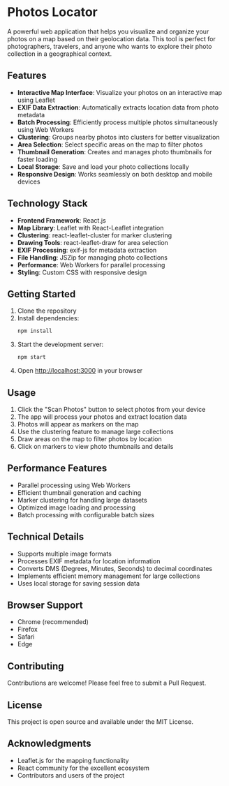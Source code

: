 # Photos Locator

A powerful web application that helps you visualize and organize your photos on a map based on their geolocation data. This tool is perfect for photographers, travelers, and anyone who wants to explore their photo collection in a geographical context.

## Features

- **Interactive Map Interface**: Visualize your photos on an interactive map using Leaflet
- **EXIF Data Extraction**: Automatically extracts location data from photo metadata
- **Batch Processing**: Efficiently process multiple photos simultaneously using Web Workers
- **Clustering**: Groups nearby photos into clusters for better visualization
- **Area Selection**: Select specific areas on the map to filter photos
- **Thumbnail Generation**: Creates and manages photo thumbnails for faster loading
- **Local Storage**: Save and load your photo collections locally
- **Responsive Design**: Works seamlessly on both desktop and mobile devices

## Technology Stack

- **Frontend Framework**: React.js
- **Map Library**: Leaflet with React-Leaflet integration
- **Clustering**: react-leaflet-cluster for marker clustering
- **Drawing Tools**: react-leaflet-draw for area selection
- **EXIF Processing**: exif-js for metadata extraction
- **File Handling**: JSZip for managing photo collections
- **Performance**: Web Workers for parallel processing
- **Styling**: Custom CSS with responsive design

## Getting Started

1. Clone the repository
2. Install dependencies:
   ```bash
   npm install
   ```
3. Start the development server:
   ```bash
   npm start
   ```
4. Open [http://localhost:3000](http://localhost:3000) in your browser

## Usage

1. Click the "Scan Photos" button to select photos from your device
2. The app will process your photos and extract location data
3. Photos will appear as markers on the map
4. Use the clustering feature to manage large collections
5. Draw areas on the map to filter photos by location
6. Click on markers to view photo thumbnails and details

## Performance Features

- Parallel processing using Web Workers
- Efficient thumbnail generation and caching
- Marker clustering for handling large datasets
- Optimized image loading and processing
- Batch processing with configurable batch sizes

## Technical Details

- Supports multiple image formats
- Processes EXIF metadata for location information
- Converts DMS (Degrees, Minutes, Seconds) to decimal coordinates
- Implements efficient memory management for large collections
- Uses local storage for saving session data

## Browser Support

- Chrome (recommended)
- Firefox
- Safari
- Edge

## Contributing

Contributions are welcome! Please feel free to submit a Pull Request.

## License

This project is open source and available under the MIT License.

## Acknowledgments

- Leaflet.js for the mapping functionality
- React community for the excellent ecosystem
- Contributors and users of the project
